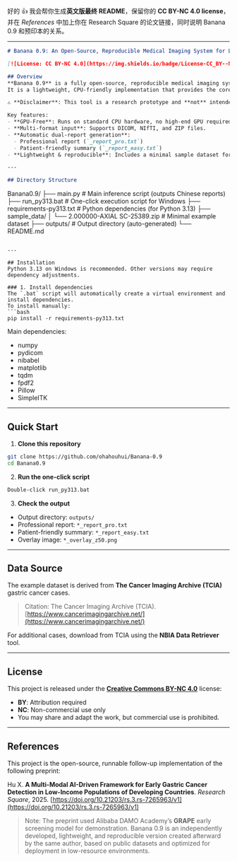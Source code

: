 好的 👍
我会帮你生成**英文版最终 README**，保留你的 **CC BY-NC 4.0 license**，并在 *References* 中加上你在 Research Square 的论文链接，同时说明 Banana 0.9 和预印本的关系。

---

```markdown
# Banana 0.9: An Open-Source, Reproducible Medical Imaging System for Low-Resource Gastric Cancer Screening

[![License: CC BY-NC 4.0](https://img.shields.io/badge/License-CC_BY--NC_4.0-lightgrey.svg)](https://creativecommons.org/licenses/by-nc/4.0/)

## Overview
**Banana 0.9** is a fully open-source, reproducible medical imaging system designed for gastric cancer CT screening in low-resource settings.  
It is a lightweight, CPU-friendly implementation that provides the core functionality described in the author’s earlier research, optimized for reproducibility and easy deployment.

⚠ **Disclaimer**: This tool is a research prototype and **not** intended for clinical diagnosis.

Key features:
- **GPU-Free**: Runs on standard CPU hardware, no high-end GPU required.
- **Multi-format input**: Supports DICOM, NIfTI, and ZIP files.
- **Automatic dual-report generation**:
  - Professional report (`_report_pro.txt`)
  - Patient-friendly summary (`_report_easy.txt`)
- **Lightweight & reproducible**: Includes a minimal sample dataset for one-click execution.

---

## Directory Structure
```

Banana0.9/
├── main.py                  # Main inference script (outputs Chinese reports)
├── run\_py313.bat             # One-click execution script for Windows
├── requirements-py313.txt    # Python dependencies (for Python 3.13)
├── sample\_data/
│   └── 2.000000-AXIAL SC-25389.zip   # Minimal example dataset
├── outputs/                  # Output directory (auto-generated)
└── README.md

````

---

## Installation
Python 3.13 on Windows is recommended. Other versions may require dependency adjustments.

### 1. Install dependencies
The `.bat` script will automatically create a virtual environment and install dependencies.  
To install manually:
```bash
pip install -r requirements-py313.txt
````

Main dependencies:

* numpy
* pydicom
* nibabel
* matplotlib
* tqdm
* fpdf2
* Pillow
* SimpleITK

---

## Quick Start

1. **Clone this repository**

```bash
git clone https://github.com/ohahouhui/Banana-0.9
cd Banana0.9
```

2. **Run the one-click script**

```bash
Double-click run_py313.bat
```

3. **Check the output**

* Output directory: `outputs/`
* Professional report: `*_report_pro.txt`
* Patient-friendly summary: `*_report_easy.txt`
* Overlay image: `*_overlay_z50.png`

---

## Data Source

The example dataset is derived from **The Cancer Imaging Archive (TCIA)** gastric cancer cases.

> Citation:
> The Cancer Imaging Archive (TCIA). [https://www.cancerimagingarchive.net/](https://www.cancerimagingarchive.net/)

For additional cases, download from TCIA using the **NBIA Data Retriever** tool.

---

## License

This project is released under the **[Creative Commons BY-NC 4.0](https://creativecommons.org/licenses/by-nc/4.0/)** license:

* **BY**: Attribution required
* **NC**: Non-commercial use only
* You may share and adapt the work, but commercial use is prohibited.

---

## References

This project is the open-source, runnable follow-up implementation of the following preprint:

Hu X. **A Multi-Modal AI-Driven Framework for Early Gastric Cancer Detection in Low-Income Populations of Developing Countries**. *Research Square*, 2025.
[https://doi.org/10.21203/rs.3.rs-7265963/v1](https://doi.org/10.21203/rs.3.rs-7265963/v1)

> Note: The preprint used Alibaba DAMO Academy’s **GRAPE** early screening model for demonstration.
> Banana 0.9 is an independently developed, lightweight, and reproducible version created afterward by the same author, based on public datasets and optimized for deployment in low-resource environments.

```


```
